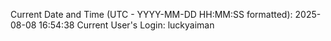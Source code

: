 Current Date and Time (UTC - YYYY-MM-DD HH:MM:SS formatted): 2025-08-08 16:54:38
Current User's Login: luckyaiman
